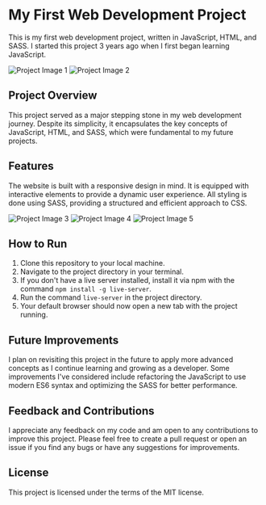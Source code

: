 # My First Web Development Project

This is my first web development project, written in JavaScript, HTML, and SASS. I started this project 3 years ago when I first began learning JavaScript.

![Project Image 1](./assets/images/image1.png)
![Project Image 2](./assets/images/image2.png)

## Project Overview

This project served as a major stepping stone in my web development journey. Despite its simplicity, it encapsulates the key concepts of JavaScript, HTML, and SASS, which were fundamental to my future projects.

## Features

The website is built with a responsive design in mind. It is equipped with interactive elements to provide a dynamic user experience. All styling is done using SASS, providing a structured and efficient approach to CSS.

![Project Image 3](./assets/images/image3.png)
![Project Image 4](./assets/images/image4.png)
![Project Image 5](./assets/images/image5.png)

## How to Run

1. Clone this repository to your local machine.
2. Navigate to the project directory in your terminal.
3. If you don't have a live server installed, install it via npm with the command `npm install -g live-server`.
4. Run the command `live-server` in the project directory.
5. Your default browser should now open a new tab with the project running.

## Future Improvements

I plan on revisiting this project in the future to apply more advanced concepts as I continue learning and growing as a developer. Some improvements I've considered include refactoring the JavaScript to use modern ES6 syntax and optimizing the SASS for better performance.

## Feedback and Contributions

I appreciate any feedback on my code and am open to any contributions to improve this project. Please feel free to create a pull request or open an issue if you find any bugs or have any suggestions for improvements.

## License

This project is licensed under the terms of the MIT license.